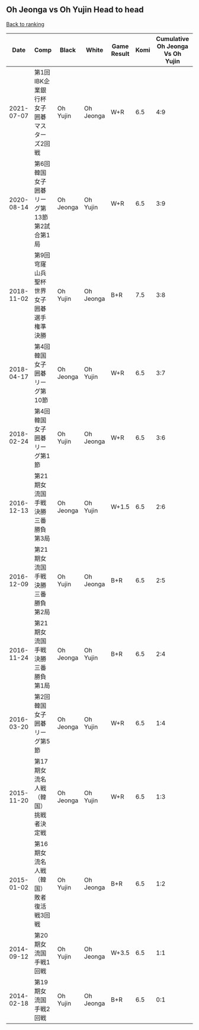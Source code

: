 ## Oh Jeonga vs Oh Yujin Head to head

[Back to ranking](../../index.md)




| **Date** | **Comp** | **Black** | **White** | **Game Result** | **Komi** | **Cumulative Oh Jeonga Vs Oh Yujin** | **Oh Jeonga Streak** | **Oh Yujin Streak** | 
| --- | --- | --- | --- | --- | --- | --- | --- | --- |
| 2021-07-07 | 第1回IBK企業銀行杯女子囲碁マスターズ2回戦 | Oh Yujin | Oh Jeonga | W+R | 6.5 | 4:9 | 1 | 0 | 
| 2020-08-14 | 第6回韓国女子囲碁リーグ第13節第2試合第1局 | Oh Jeonga | Oh Yujin | W+R | 6.5 | 3:9 | 0 | 3 | 
| 2018-11-02 | 第9回穹窿山兵聖杯世界女子囲碁選手権準決勝 | Oh Yujin | Oh Jeonga | B+R | 7.5 | 3:8 | 0 | 2 | 
| 2018-04-17 | 第4回韓国女子囲碁リーグ第10節 | Oh Jeonga | Oh Yujin | W+R | 6.5 | 3:7 | 0 | 1 | 
| 2018-02-24 | 第4回韓国女子囲碁リーグ第1節 | Oh Yujin | Oh Jeonga | W+R | 6.5 | 3:6 | 1 | 0 | 
| 2016-12-13 | 第21期女流国手戦決勝三番勝負第3局 | Oh Jeonga | Oh Yujin | W+1.5 | 6.5 | 2:6 | 0 | 2 | 
| 2016-12-09 | 第21期女流国手戦決勝三番勝負第2局 | Oh Yujin | Oh Jeonga | B+R | 6.5 | 2:5 | 0 | 1 | 
| 2016-11-24 | 第21期女流国手戦決勝三番勝負第1局 | Oh Jeonga | Oh Yujin | B+R | 6.5 | 2:4 | 1 | 0 | 
| 2016-03-20 | 第2回韓国女子囲碁リーグ第5節 | Oh Jeonga | Oh Yujin | W+R | 6.5 | 1:4 | 0 | 3 | 
| 2015-11-20 | 第17期女流名人戦（韓国）挑戦者決定戦 | Oh Jeonga | Oh Yujin | W+R | 6.5 | 1:3 | 0 | 2 | 
| 2015-01-02 | 第16期女流名人戦（韓国）敗者復活戦3回戦 | Oh Yujin | Oh Jeonga | B+R | 6.5 | 1:2 | 0 | 1 | 
| 2014-09-12 | 第20期女流国手戦1回戦 | Oh Yujin | Oh Jeonga | W+3.5 | 6.5 | 1:1 | 1 | 0 | 
| 2014-02-18 | 第19期女流国手戦2回戦 | Oh Yujin | Oh Jeonga | B+R | 6.5 | 0:1 | 0 | 1 |




